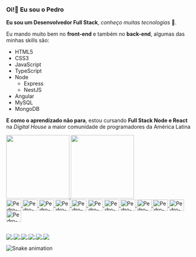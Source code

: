 ### Oi!👋 Eu sou o Pedro 

**Eu sou um Desenvolvedor Full Stack**, _conheço muitas tecnologias_ 📌.

Eu mando muito bem no **front-end** e também no **back-end**, algumas das minhas skills são:

- HTML5
- CSS3
- JavaScript
- TypeScript
- Node
  -  Express
  -  NestJS
- Angular
- MySQL
- MongoDB

**E como o aprendizado não para**, estou cursando __Full Stack Node e React__ na _Digital House_ a maior comunidade de programadores da América Latina


<div>
  <a href="https://pedrosantana-dev.github.io/">
  <img height=170em src="https://github-readme-stats.vercel.app/api?username=pedrosantana-dev&count_private=true&show_icons=true&theme=radical" >
  <img height=170em src="https://github-readme-stats.vercel.app/api/top-langs?username=pedrosantana-dev&layout=compact&theme=tokyonight" >
</div>
  
<div>
  <a href="https://pedrosantana-dev.github.io/">
  <img align="center" alt="Pedro-HTML" height="30" width="40" src="https://cdn.jsdelivr.net/gh/devicons/devicon/icons/html5/html5-original.svg" />    
  <img align="center" alt="Pedro-CSS" height="30" width="40" src="https://cdn.jsdelivr.net/gh/devicons/devicon/icons/css3/css3-original.svg" />
  <img align="center" alt="Pedro-JavaScript" height="30" width="40" src="https://cdn.jsdelivr.net/gh/devicons/devicon/icons/javascript/javascript-original.svg" />
  <img align="center" alt="Pedro-TypeScript" height="30" width="40" src="https://cdn.jsdelivr.net/gh/devicons/devicon/icons/typescript/typescript-original.svg" />
  <img align="center" alt="Pedro-Node" height="30" width="40" src="https://cdn.jsdelivr.net/gh/devicons/devicon/icons/nodejs/nodejs-original.svg" />
  <img align="center" alt="Pedro-Express" height="30" width="40" src="https://cdn.jsdelivr.net/gh/devicons/devicon/icons/express/express-original.svg" />
  <img align="center" alt="Pedro-NestJS" height="30" width="40" src="https://cdn.jsdelivr.net/gh/devicons/devicon/icons/nestjs/nestjs-plain.svg" />
  <img align="center" alt="Pedro-Angular" height="30" width="40" src="https://cdn.jsdelivr.net/gh/devicons/devicon/icons/angularjs/angularjs-original.svg" />
  <img align="center" alt="Pedro-MongoDB" height="30" width="40" src="https://cdn.jsdelivr.net/gh/devicons/devicon/icons/mongodb/mongodb-original.svg" />
  <img align="center" alt="Pedro-MySQL" height="30" width="40" src="https://cdn.jsdelivr.net/gh/devicons/devicon/icons/mysql/mysql-original.svg" />
  <img align="center" alt="Pedro-Cpp" height="30" width="40" src="https://cdn.jsdelivr.net/gh/devicons/devicon/icons/cplusplus/cplusplus-original.svg" /> 
  <img align="center" alt="Pedro-Qt" height="30" width="40" src="https://cdn.jsdelivr.net/gh/devicons/devicon/icons/qt/qt-original.svg" />
</div>
  
##
 
<div>
  <a href="https://www.linkedin.com/in/pedrosantana-fullstack/">
    <img align="center" src="https://img.shields.io/badge/LinkedIn-0077B5?style=for-the-badge&logo=linkedin&logoColor=white" />
  </a>
  <a href="https://app.slack.com/client/T01L2V2HQMR/C02CUC8NCJX/user_profile/U02CE809Z0F">
    <img align="center" src="https://img.shields.io/badge/Slack-4A154B?style=for-the-badge&logo=slack&logoColor=white" />
  </a>
  <a href="https://www.youtube.com/channel/UCPJZ9kJHXhmBQS0NlDwewWQ">
    <img align="center" src="https://img.shields.io/badge/YouTube-FF0000?style=for-the-badge&logo=youtube&logoColor=white" />
  </a>
  <a href="https://www.instagram.com/pedromanu27/">
    <img align="center" src="https://img.shields.io/badge/Instagram-E4405F?style=for-the-badge&logo=instagram&logoColor=white" />
  </a>
  <a href="mailto:pedromanu27@gmail.com">
    <img align="center" src="https://img.shields.io/badge/Gmail-D14836?style=for-the-badge&logo=gmail&logoColor=white" />
  </a>
  <a href="https://t.me/pedromanu27">
    <img align="center" src="https://img.shields.io/badge/Telegram-2CA5E0?style=for-the-badge&logo=telegram&logoColor=white" />
  </a>
    
  ![Snake animation](https://github.com/pedrosantana-dev/pedrosantana-dev/blob/output/github-contribution-grid-snake.svg)
  
</div>
